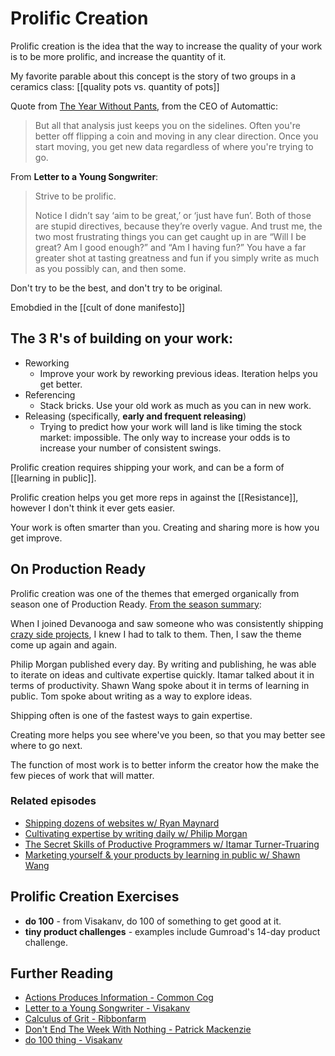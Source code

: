 # Prolific Creation 

Prolific creation is the idea that the way to increase the quality of your work is to be more prolific, and increase the quantity of it.


My favorite parable about this concept is the story of two groups in a ceramics class: [[quality pots vs. quantity of pots]]

Quote from [The Year Without Pants](https://www.amazon.com/Year-Without-Pants-WordPress-com-Future/dp/1118660633), from the CEO of Automattic: 

> But all that analysis just keeps you on the sidelines. Often you're better off flipping a coin and moving in any clear direction. Once you start moving, you get new data regardless of where you're trying to go. 

From __Letter to a Young Songwriter__: 

> Strive to be prolific. 
> 
> Notice I didn’t say ‘aim to be great,’ or ‘just have fun’. Both of those are stupid directives, because they’re overly vague. And trust me, the two most frustrating things you can get caught up in are “Will I be great? Am I good enough?” and “Am I having fun?” You have a far greater shot at tasting greatness and fun if you simply write as much as you possibly can, and then some.

Don't try to be the best, and don't try to be original. 

Emobdied in the [[cult of done manifesto]]

## The 3 R's of building on your work: 
* Reworking
  * Improve your work by reworking previous ideas. Iteration helps you get better. 
* Referencing
  * Stack bricks. Use your old work as much as you can in new work. 
* Releasing (specifically, **early and frequent releasing**)
  * Trying to predict how your work will land is like timing the stock market: impossible. The only way to increase your odds is to increase your number of consistent swings. 

Prolific creation requires shipping your work, and can be a form of [[learning in public]].

Prolific creation helps you get more reps in against the [[Resistance]], however I don't think it ever gets easier.

Your work is often smarter than you. Creating and sharing more is how you get improve.

## On Production Ready
Prolific creation was one of the themes that emerged organically from season one of Production Ready. [From the season summary](https://www.glennstovall.com/6-lessons-5-emergent-themes-from-recording-19-episodes/):

When I joined Devanooga and saw someone who was consistently shipping [crazy side projects](https://thiccdavis.club/), I knew I had to talk to them. Then, I saw the theme come up again and again.

Philip Morgan published every day. By writing and publishing, he was able to iterate on ideas and cultivate expertise quickly. Itamar talked about it in terms of productivity. Shawn Wang spoke about it in terms of learning in public. Tom spoke about writing as a way to explore ideas.

Shipping often is one of the fastest ways to gain expertise.

Creating more helps you see where've you been, so that you may better see where to go next. 

The function of most work is to better inform the creator how the make the few pieces of work that will matter. 

### Related episodes

* [Shipping dozens of websites w/ Ryan Maynard](https://www.productionreadypod.com/episodes/shipping-dozens-of-websites-w-ryan-maynard)
* [Cultivating expertise by writing daily w/ Philip Morgan](https://www.productionreadypod.com/episodes/cultivating-expertise-by-writing-daily-w-philip-morgan)
* [The Secret Skills of Productive Programmers w/ Itamar Turner-Truaring](https://www.productionreadypod.com/episodes/the-secret-skills-of-productive-programmers-w-itamar-turner-truaring)
* [Marketing yourself & your products by learning in public w/ Shawn Wang](https://www.productionreadypod.com/episodes/marketing-yourself-your-products-by-learning-in-public-w-shawn-wang)

## Prolific Creation Exercises

* **do 100** - from Visakanv, do 100 of something to get good at it. 
* **tiny product challenges** - examples include Gumroad's 14-day product challenge.

## Further Reading
* [Actions Produces Information - Common Cog](https://commoncog.com/blog/action-produces-information/)
* [Letter to a Young Songwriter - Visakanv](http://visakanv.com/1000/0152-letter-to-a-young-songwriter/)
* [Calculus of Grit - Ribbonfarm](https://www.ribbonfarm.com/2011/08/19/the-calculus-of-grit/)
* [Don't End The Week With Nothing - Patrick Mackenzie](https://training.kalzumeus.com/newsletters/archive/do-not-end-the-week-with-nothing)
* [do 100 thing - Visakanv](https://www.visakanv.com/blog/100-2/)
